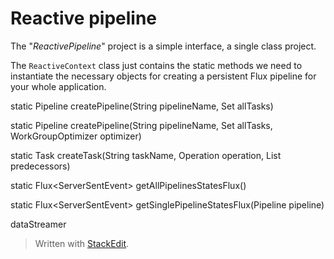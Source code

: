 # Reactive pipeline

The "*ReactivePipeline*" project is a simple interface, a single class project.

The `ReactiveContext` class just contains the static methods we need to instantiate the necessary objects for creating a persistent Flux pipeline for your whole application.


static Pipeline createPipeline(String pipelineName, Set<Task> allTasks)

static Pipeline createPipeline(String pipelineName, Set<Task> allTasks, WorkGroupOptimizer optimizer)

static Task createTask(String taskName, Operation operation, List<Task> predecessors)

static Flux<ServerSentEvent<String>> getAllPipelinesStatesFlux()

static Flux<ServerSentEvent<String>> getSinglePipelineStatesFlux(Pipeline pipeline)

dataStreamer


> Written with [StackEdit](https://stackedit.io/).
<!--stackedit_data:
eyJoaXN0b3J5IjpbNjc3NjM4OTI5LC01NDg2MjIzNzVdfQ==
-->